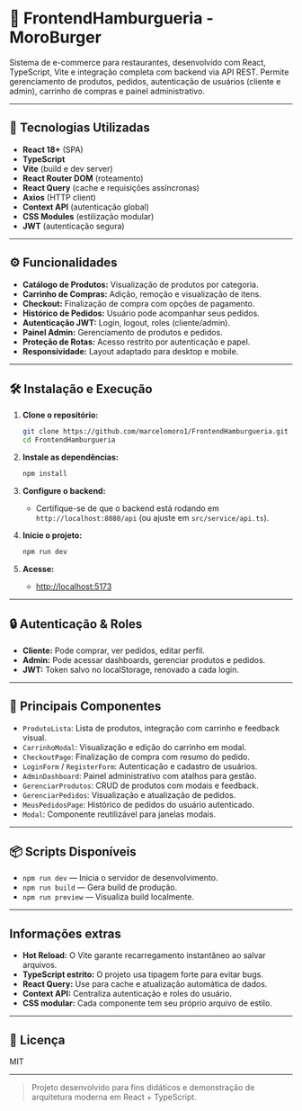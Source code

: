 # 🍔 FrontendHamburgueria - MoroBurger

Sistema de e-commerce para restaurantes, desenvolvido com React, TypeScript, Vite e integração completa com backend via API REST. Permite gerenciamento de produtos, pedidos, autenticação de usuários (cliente e admin), carrinho de compras e painel administrativo.

---

## 🚀 Tecnologias Utilizadas

- **React 18+** (SPA)
- **TypeScript**
- **Vite** (build e dev server)
- **React Router DOM** (roteamento)
- **React Query** (cache e requisições assíncronas)
- **Axios** (HTTP client)
- **Context API** (autenticação global)
- **CSS Modules** (estilização modular)
- **JWT** (autenticação segura)

---

## ⚙️ Funcionalidades

- **Catálogo de Produtos:** Visualização de produtos por categoria.
- **Carrinho de Compras:** Adição, remoção e visualização de itens.
- **Checkout:** Finalização de compra com opções de pagamento.
- **Histórico de Pedidos:** Usuário pode acompanhar seus pedidos.
- **Autenticação JWT:** Login, logout, roles (cliente/admin).
- **Painel Admin:** Gerenciamento de produtos e pedidos.
- **Proteção de Rotas:** Acesso restrito por autenticação e papel.
- **Responsividade:** Layout adaptado para desktop e mobile.

---

## 🛠️ Instalação e Execução

1. **Clone o repositório:**
   ```bash
   git clone https://github.com/marcelomoro1/FrontendHamburgueria.git
   cd FrontendHamburgueria
   ```

2. **Instale as dependências:**
   ```bash
   npm install
   ```

3. **Configure o backend:**
   - Certifique-se de que o backend está rodando em `http://localhost:8080/api` (ou ajuste em `src/service/api.ts`).

4. **Inicie o projeto:**
   ```bash
   npm run dev
   ```

5. **Acesse:**
   - [http://localhost:5173](http://localhost:5173)

---

## 🔒 Autenticação & Roles

- **Cliente:** Pode comprar, ver pedidos, editar perfil.
- **Admin:** Pode acessar dashboards, gerenciar produtos e pedidos.
- **JWT:** Token salvo no localStorage, renovado a cada login.

---

## 🧩 Principais Componentes

- `ProdutoLista`: Lista de produtos, integração com carrinho e feedback visual.
- `CarrinhoModal`: Visualização e edição do carrinho em modal.
- `CheckoutPage`: Finalização de compra com resumo do pedido.
- `LoginForm` / `RegisterForm`: Autenticação e cadastro de usuários.
- `AdminDashboard`: Painel administrativo com atalhos para gestão.
- `GerenciarProdutos`: CRUD de produtos com modais e feedback.
- `GerenciarPedidos`: Visualização e atualização de pedidos.
- `MeusPedidosPage`: Histórico de pedidos do usuário autenticado.
- `Modal`: Componente reutilizável para janelas modais.

---

## 📦 Scripts Disponíveis

- `npm run dev` — Inicia o servidor de desenvolvimento.
- `npm run build` — Gera build de produção.
- `npm run preview` — Visualiza build localmente.

---

## Informações extras

- **Hot Reload:** O Vite garante recarregamento instantâneo ao salvar arquivos.
- **TypeScript estrito:** O projeto usa tipagem forte para evitar bugs.
- **React Query:** Use para cache e atualização automática de dados.
- **Context API:** Centraliza autenticação e roles do usuário.
- **CSS modular:** Cada componente tem seu próprio arquivo de estilo.

---

## 📝 Licença

MIT

---

> Projeto desenvolvido para fins didáticos e demonstração de arquitetura moderna em React + TypeScript.
